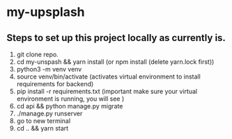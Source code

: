 # my-upsplash

## Steps to set up this project locally as currently is.
1. git clone repo.
2. cd my-unspash && yarn install (or npm install (delete yarn.lock first))
3. python3 -m venv venv
4. source venv/bin/activate (activates virtual environment to install requirements for backend)
5. pip install -r requirements.txt (important make sure your virtual environment is running, you will see ) 
6. cd api && python manage.py migrate
7. ./manage.py runserver
8. go to new terminal
9. cd .. && yarn start